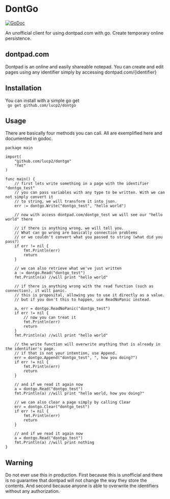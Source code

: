 # DontGo

[![GoDoc](https://godoc.org/github.com/lucp2/dontgo?status.svg)](https://godoc.org/github.com/lucp2/dontgo)

An unofficial client for using dontpad.com with go. Create temporary online persistence.

## dontpad.com

Dontpad is an online and easily shareable notepad. You can create and edit pages using any identifier simply by accessing dontpad.com/{identifier}

## Installation
You can install with a simple go get  
` go get github.com/lucp2/dontgo`

## Usage

There are basically four methods you can call. All are exemplified here and documented in godoc.

```
package main

import(
    "github.com/lucp2/dontgo"
    "fmt"
)

func main() {
	// first lets write something in a page with the identifier "dontgo_test"
	// you can pass variables with any type to be written. With we can not simply convert it
	// to string, we will transform it into json.
	err := dontgo.Write("dontgo_test", "hello world")

	// now with access dontpad.com/dontgo_test we will see our "hello world" there

	// if there is anything wrong, we will tell you. 
	// What can go wrong are basically connection problems
	// or we couldn't convert what you passed to string (what did you pass?)
	if err != nil {
		fmt.Println(err)
		return
	}

	// we can also retrieve what we've just written
	a := dontgo.Read("dontgo_test")
	fmt.Println(a) //will print "hello world"

	// if there is anything wrong with the read function (such as connection), it will panic.
	// this is proposital, allowing you to use it directly as a value.
	// but if you don't this to happen, use ReadNoPanic instead.

	a, err = dontgo.ReadNoPanic("dontgo_test")
	if err != nil {
		// now you can treat it
		fmt.Println(err)
		return
	}
	fmt.Println(a) //will print "hello world"

	// the write function will overwrite anything that is already in the identifier's page.
	// if that is not your intention, use Append.
	err = dontgo.Append("dontgo_test", ", how you doing?")
	if err != nil {
		fmt.Println(err)
		return
	}

	// and if we read it again now
	a = dontgo.Read("dontgo_test")
	fmt.Println(a) //will print "hello world, how you doing?"

	// we can also clear a page simply by calling Clear
	err = dontgo.Clear("dontgo_test")
	if err != nil {
		fmt.Println(err)
		return
	}

	// and if we read it again now
	a = dontgo.Read("dontgo_test")
	fmt.Println(a) //will print nothing
}

```

## Warning

Do not ever use this in production. First because this is unofficial and there is no guarantee that dontpad will not change the way they store the contents. And second because anyone is able to overwrite the identifiers without any authorization.

